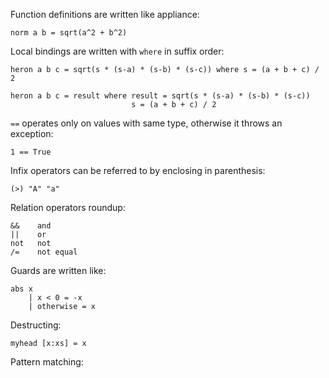 Function definitions are written like appliance:

    norm a b = sqrt(a^2 + b^2)

Local bindings are written with `where` in suffix order:

    heron a b c = sqrt(s * (s-a) * (s-b) * (s-c)) where s = (a + b + c) / 2

    heron a b c = result where result = sqrt(s * (s-a) * (s-b) * (s-c))
                               s = (a + b + c) / 2

`==` operates only on values with same type, otherwise it throws an exception:

    1 == True

Infix operators can be referred to by enclosing in parenthesis:

    (>) "A" "a"

Relation operators roundup:

    &&    and
    ||    or
    not   not
    /=    not equal

Guards are written like:

    abs x
        | x < 0 = -x
        | otherwise = x

Destructing:

    myhead [x:xs] = x

Pattern matching:
